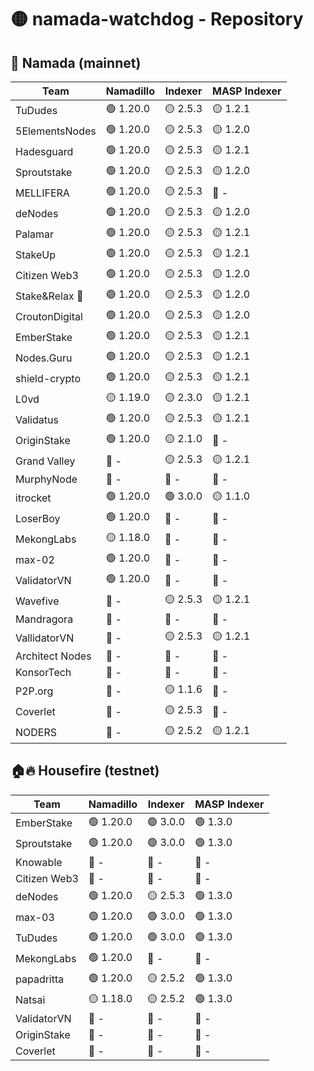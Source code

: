 # 🟡 namada-watchdog - Repository

## 🚀 Namada (mainnet)

| Team | Namadillo | Indexer | MASP Indexer |
|-|-|-|-|
| TuDudes | 🟢 1.20.0 | 🟡 2.5.3 | 🟡 1.2.1 |
| 5ElementsNodes | 🟢 1.20.0 | 🟡 2.5.3 | 🟡 1.2.0 |
| Hadesguard | 🟢 1.20.0 | 🟡 2.5.3 | 🟡 1.2.1 |
| Sproutstake | 🟢 1.20.0 | 🟡 2.5.3 | 🟡 1.2.0 |
| MELLIFERA | 🟢 1.20.0 | 🟡 2.5.3 | 🔴 - |
| deNodes | 🟢 1.20.0 | 🟡 2.5.3 | 🟡 1.2.0 |
| Palamar | 🟢 1.20.0 | 🟡 2.5.3 | 🟡 1.2.1 |
| StakeUp | 🟢 1.20.0 | 🟡 2.5.3 | 🟡 1.2.1 |
| Citizen Web3 | 🟢 1.20.0 | 🟡 2.5.3 | 🟡 1.2.0 |
| Stake&Relax 🦥 | 🟢 1.20.0 | 🟡 2.5.3 | 🟡 1.2.0 |
| CroutonDigital | 🟢 1.20.0 | 🟡 2.5.3 | 🟡 1.2.0 |
| EmberStake | 🟢 1.20.0 | 🟡 2.5.3 | 🟡 1.2.1 |
| Nodes.Guru | 🟢 1.20.0 | 🟡 2.5.3 | 🟡 1.2.1 |
| shield-crypto | 🟢 1.20.0 | 🟡 2.5.3 | 🟡 1.2.1 |
| L0vd | 🟡 1.19.0 | 🟡 2.3.0 | 🟡 1.2.1 |
| Validatus | 🟢 1.20.0 | 🟡 2.5.3 | 🟡 1.2.1 |
| OriginStake | 🟢 1.20.0 | 🟡 2.1.0 | 🔴 - |
| Grand Valley | 🔴 - | 🟡 2.5.3 | 🟡 1.2.1 |
| MurphyNode | 🔴 - | 🔴 - | 🔴 - |
| itrocket | 🟢 1.20.0 | 🟢 3.0.0 | 🟡 1.1.0 |
| LoserBoy | 🟢 1.20.0 | 🔴 - | 🔴 - |
| MekongLabs | 🟡 1.18.0 | 🔴 - | 🔴 - |
| max-02 | 🟢 1.20.0 | 🔴 - | 🔴 - |
| ValidatorVN | 🟢 1.20.0 | 🔴 - | 🔴 - |
| Wavefive | 🔴 - | 🟡 2.5.3 | 🟡 1.2.1 |
| Mandragora | 🔴 - | 🔴 - | 🔴 - |
| VallidatorVN | 🔴 - | 🟡 2.5.3 | 🟡 1.2.1 |
| Architect Nodes | 🔴 - | 🔴 - | 🔴 - |
| KonsorTech | 🔴 - | 🔴 - | 🔴 - |
| P2P.org | 🔴 - | 🟡 1.1.6 | 🔴 - |
| Coverlet | 🔴 - | 🟡 2.5.3 | 🔴 - |
| NODERS | 🔴 - | 🟡 2.5.2 | 🟡 1.2.1 |

## 🏠🔥 Housefire (testnet)

| Team | Namadillo | Indexer | MASP Indexer |
|-|-|-|-|
| EmberStake | 🟢 1.20.0 | 🟢 3.0.0 | 🟢 1.3.0 |
| Sproutstake | 🟢 1.20.0 | 🟢 3.0.0 | 🟢 1.3.0 |
| Knowable | 🔴 - | 🔴 - | 🔴 - |
| Citizen Web3 | 🔴 - | 🔴 - | 🔴 - |
| deNodes | 🟢 1.20.0 | 🟡 2.5.3 | 🟢 1.3.0 |
| max-03 | 🟢 1.20.0 | 🟢 3.0.0 | 🟢 1.3.0 |
| TuDudes | 🟢 1.20.0 | 🟢 3.0.0 | 🟢 1.3.0 |
| MekongLabs | 🟢 1.20.0 | 🔴 - | 🔴 - |
| papadritta | 🟢 1.20.0 | 🟡 2.5.2 | 🟢 1.3.0 |
| Natsai | 🟡 1.18.0 | 🟡 2.5.2 | 🟢 1.3.0 |
| ValidatorVN | 🔴 - | 🔴 - | 🔴 - |
| OriginStake | 🔴 - | 🔴 - | 🔴 - |
| Coverlet | 🔴 - | 🔴 - | 🔴 - |

